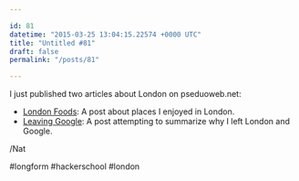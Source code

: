 ```yaml
---

id: 81
datetime: "2015-03-25 13:04:15.22574 +0000 UTC"
title: "Untitled #81"
draft: false
permalink: "/posts/81"

---
```


I just published two articles about London on pseduoweb.net:

 - [London Foods](http://pseudoweb.net/2015/03/25/london-foods/): A post about places I enjoyed in London.
 - [Leaving Google](http://pseudoweb.net/2015/03/25/leaving-google/): A post attempting to summarize why I left London and Google.

/Nat

#longform #hackerschool #london

